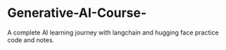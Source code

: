 # Generative-AI-Course-
A complete AI learning journey with langchain and hugging face practice code and notes.
